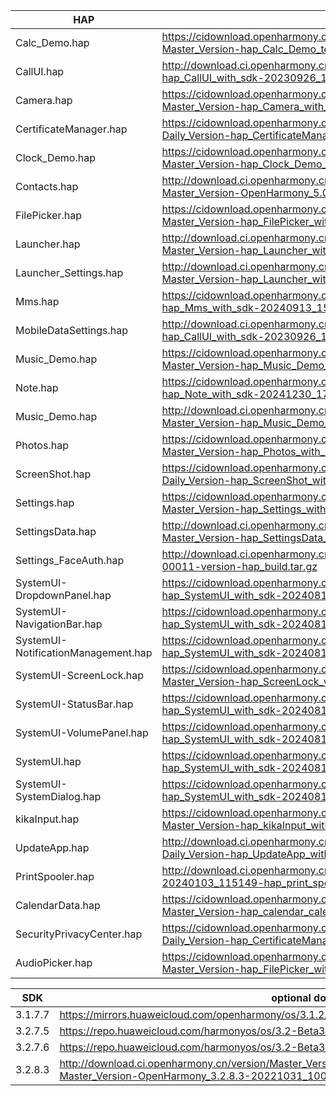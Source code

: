 | HAP | permanent archive addresses |
| - | - |
| Calc_Demo.hap | https://cidownload.openharmony.cn/version/Master_Version/hap_Calc_Demo_test_with_sdk/20241230_143812/version-Master_Version-hap_Calc_Demo_test_with_sdk-20241230_143812-hap_Calc_Demo_test_with_sdk.tar.gz |
| CallUI.hap | http://download.ci.openharmony.cn/version/Master_Version/hap_CallUI_with_sdk/20230926_121610/version-Master_Version-hap_CallUI_with_sdk-20230926_121610-hap_CallUI_with_sdk.tar.gz |
| Camera.hap | https://cidownload.openharmony.cn/version/Master_Version/hap_Camera_with_sdk/20240409_144519/version-Master_Version-hap_Camera_with_sdk-20240409_144519-hap_Camera_with_sdk.tar.gz |
| CertificateManager.hap | https://cidownload.openharmony.cn/version/Daily_Version/hap_CertificateManager_with_sdk/20250113_114716/version-Daily_Version-hap_CertificateManager_with_sdk-20250113_114716-hap_CertificateManager_with_sdk.tar.gz |
| Clock_Demo.hap | https://cidownload.openharmony.cn/version/Master_Version/hap_Clock_Demo_test_with_sdk/20241227_163307/version-Master_Version-hap_Clock_Demo_test_with_sdk-20241227_163307-hap_Clock_Demo_test_with_sdk.tar.gz |
| Contacts.hap | http://download.ci.openharmony.cn/version/Master_Version/hap_Contacts_with_sdk/20240809_103631/version-Master_Version-OpenHarmony_5.0.0.37-20240809_103631-hap_Contacts_with_sdk.tar.gz |
| FilePicker.hap | https://cidownload.openharmony.cn/version/Master_Version/hap_FilePicker_with_sdk/20240704_144325/version-Master_Version-hap_FilePicker_with_sdk-20240704_144325-hap_FilePicker_with_sdk.tar.gz |
| Launcher.hap | http://download.ci.openharmony.cn/version/Master_Version/hap_Launcher_with_sdk/20240319_192448/version-Master_Version-hap_Launcher_with_sdk-20240319_192448-hap_Launcher_with_sdk.tar.gz|
| Launcher_Settings.hap | http://download.ci.openharmony.cn/version/Master_Version/hap_Launcher_with_sdk/20240319_192448/version-Master_Version-hap_Launcher_with_sdk-20240319_192448-hap_Launcher_with_sdk.tar.gz|
| Mms.hap | https://cidownload.openharmony.cn/version/Master_Version/hap_Mms_with_sdk/20240913_154903/version-Master_Version-hap_Mms_with_sdk-20240913_154903-hap_Mms_with_sdk.tar.gz |
| MobileDataSettings.hap | http://download.ci.openharmony.cn/version/Master_Version/hap_CallUI_with_sdk/20230926_121610/version-Master_Version-hap_CallUI_with_sdk-20230926_121610-hap_CallUI_with_sdk.tar.gz |
| Music_Demo.hap | https://cidownload.openharmony.cn/version/Master_Version/hap_Music_Demo_test_with_sdk/20241230_164650/version-Master_Version-hap_Music_Demo_test_with_sdk-20241230_164650-hap_Music_Demo_test_with_sdk.tar.gz |
| Note.hap | https://cidownload.openharmony.cn/version/Master_Version/hap_Note_with_sdk/20241230_172016/version-Master_Version-hap_Note_with_sdk-20241230_172016-hap_Note_with_sdk.tar.gz |
| Music_Demo.hap | http://download.ci.openharmony.cn/version/Master_Version/hap_Music_Demo_test_with_sdk/20231220_180430/version-Master_Version-hap_Music_Demo_test_with_sdk-20231220_180430-hap_Music_Demo_test_with_sdk.tar.gz |
| Photos.hap | https://cidownload.openharmony.cn/version/Master_Version/hap_Photos_with_sdk/20250107_152916/version-Master_Version-hap_Photos_with_sdk-20250107_152916-hap_Photos_with_sdk.tar.gz |
| ScreenShot.hap | https://cidownload.openharmony.cn/version/Daily_Version/hap_ScreenShot_with_sdk/20241030_102824/version-Daily_Version-hap_ScreenShot_with_sdk-20241030_102824-hap_ScreenShot_with_sdk.tar.gz |
| Settings.hap | https://cidownload.openharmony.cn/version/Master_Version/hap_Settings_with_sdk/20240123_183834/version-Master_Version-hap_Settings_with_sdk-20240123_183834-hap_Settings_with_sdk.tar.gz |
| SettingsData.hap | http://download.ci.openharmony.cn/version/Master_Version/hap_SettingsData_with_sdk/20231016_172558/version-Master_Version-hap_SettingsData_with_sdk-20231016_172558-hap_SettingsData_with_sdk.tar.gz |
| Settings_FaceAuth.hap | http://download.ci.openharmony.cn/Artifacts/hap_build/20230424-1-00011/version/Artifacts-hap_build-20230424-1-00011-version-hap_build.tar.gz |
| SystemUI-DropdownPanel.hap | https://cidownload.openharmony.cn/version/Daily_Version/hap_SystemUI_with_sdk/20240815_190430/version-Daily_Version-hap_SystemUI_with_sdk-20240815_190430-hap_SystemUI_with_sdk.tar.gz |
| SystemUI-NavigationBar.hap | https://cidownload.openharmony.cn/version/Daily_Version/hap_SystemUI_with_sdk/20240815_190430/version-Daily_Version-hap_SystemUI_with_sdk-20240815_190430-hap_SystemUI_with_sdk.tar.gz |
| SystemUI-NotificationManagement.hap | https://cidownload.openharmony.cn/version/Daily_Version/hap_SystemUI_with_sdk/20240815_190430/version-Daily_Version-hap_SystemUI_with_sdk-20240815_190430-hap_SystemUI_with_sdk.tar.gz |
| SystemUI-ScreenLock.hap | https://cidownload.openharmony.cn/version/Master_Version/hap_ScreenLock_with_sdk/20240326_163549/version-Master_Version-hap_ScreenLock_with_sdk-20240326_163549-hap_ScreenLock_with_sdk.tar.gz |
| SystemUI-StatusBar.hap | https://cidownload.openharmony.cn/version/Daily_Version/hap_SystemUI_with_sdk/20240815_190430/version-Daily_Version-hap_SystemUI_with_sdk-20240815_190430-hap_SystemUI_with_sdk.tar.gz |
| SystemUI-VolumePanel.hap | https://cidownload.openharmony.cn/version/Daily_Version/hap_SystemUI_with_sdk/20240815_190430/version-Daily_Version-hap_SystemUI_with_sdk-20240815_190430-hap_SystemUI_with_sdk.tar.gz |
| SystemUI.hap | https://cidownload.openharmony.cn/version/Daily_Version/hap_SystemUI_with_sdk/20240815_190430/version-Daily_Version-hap_SystemUI_with_sdk-20240815_190430-hap_SystemUI_with_sdk.tar.gz |
| SystemUI-SystemDialog.hap | https://cidownload.openharmony.cn/version/Daily_Version/hap_SystemUI_with_sdk/20240815_190430/version-Daily_Version-hap_SystemUI_with_sdk-20240815_190430-hap_SystemUI_with_sdk.tar.gz |
| kikaInput.hap | https://cidownload.openharmony.cn/version/Master_Version/hap_kikaInput_with_sdk/20250108_094531/version-Master_Version-hap_kikaInput_with_sdk-20250108_094531-hap_kikaInput_with_sdk.tar.gz |
| UpdateApp.hap | http://download.ci.openharmony.cn/version/Daily_Version/hap_UpdateApp_with_sdk/20240821_091847/version-Daily_Version-hap_UpdateApp_with_sdk-20240821_091847-hap_UpdateApp_with_sdk.tar.gz |
| PrintSpooler.hap | http://download.ci.openharmony.cn/version/Master_Version/hap_test1/20240103_115149/version-Master_Version-hap_test1-20240103_115149-hap_print_spooler_with_sdk.tar.gz |
| CalendarData.hap | https://cidownload.openharmony.cn/version/Master_Version/hap_calendar_calendardata_with_sdk/20240827_111059/version-Master_Version-hap_calendar_calendardata_with_sdk-20240827_111059-hap_calendar_calendardata_with_sdk.tar.gz |
| SecurityPrivacyCenter.hap | https://cidownload.openharmony.cn/version/Daily_Version/hap_CertificateManager_with_sdk/20250113_114716/version-Daily_Version-hap_CertificateManager_with_sdk-20250113_114716-hap_CertificateManager_with_sdk.tar.gz |
| AudioPicker.hap | https://cidownload.openharmony.cn/version/Master_Version/hap_FilePicker_with_sdk/20240704_144325/version-Master_Version-hap_FilePicker_with_sdk-20240704_144325-hap_FilePicker_with_sdk.tar.gz |


| SDK | optional download urls |
| - | - |
| 3.1.7.7 | https://mirrors.huaweicloud.com/openharmony/os/3.1.2/sdk-patch/ohos-sdk-full.tar.gz |
| 3.2.7.5 | https://repo.huaweicloud.com/harmonyos/os/3.2-Beta3/ohos-sdk-windows_linux-full.tar.gz |
| 3.2.7.6 | https://repo.huaweicloud.com/harmonyos/os/3.2-Beta3/sdk-patch/ohos-sdk-full.tar.gz |
| 3.2.8.3 | http://download.ci.openharmony.cn/version/Master_Version/OpenHarmony_3.2.8.3/20221031_100640/version-Master_Version-OpenHarmony_3.2.8.3-20221031_100640-ohos-sdk-full.tar.gz |
